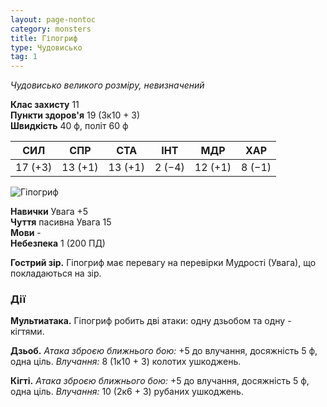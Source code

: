 ```yaml
---
layout: page-nontoc
category: monsters
title: Гіпогриф
type: Чудовисько
tag: 1
---
```


_Чудовисько великого розміру, невизначений_

**Клас захисту** 11    
**Пункти здоров'я** 19 (3к10 + 3)    
**Швидкість** 40 ф, політ 60 ф

| СИЛ     | СПР     | СТА     | ІНТ    | МДР     | ХАР    |
| ------- | ------- | ------- | ------ | ------- | ------ |
| 17 (+3) | 13 (+1) | 13 (+1) | 2 (−4) | 12 (+1) | 8 (−1) |

![Гіпогриф](https://www.dndbeyond.com/avatars/thumbnails/30788/724/1000/1000/638062180295344327.png)

**Навички** Увага +5    
**Чуття** пасивна Увага 15    
**Мови** -    
**Небезпека** 1 (200 ПД)

**Гострий зір.** Гіпогриф має перевагу на перевірки Мудрості (Увага), що покладаються на зір.

### Дії
**Мультиатака.** Гіпогриф робить дві атаки: одну дзьобом та одну - кігтями.    

**Дзьоб.** _Атака зброєю ближнього бою:_ +5 до влучання, досяжність 5 ф, одна ціль. _Влучання:_ 8 (1к10 + 3) колотих ушкоджень.    

**Кігті.** _Атака зброєю ближнього бою:_ +5 до влучання, досяжність 5 ф, одна ціль. _Влучання:_ 10 (2к6 + 3) рубаних ушкоджень.
